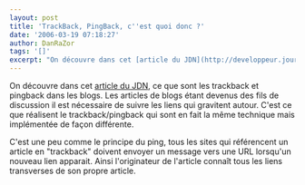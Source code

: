 ```yaml
---
layout: post
title: 'TrackBack, PingBack, c''est quoi donc ?'
date: '2006-03-19 07:18:27'
author: DanRaZor
tags: '[]'
excerpt: "On découvre dans cet [article du JDN](http://developpeur.journaldunet.com/tutoriel/theo/060315-differences-trackback-pingback.shtml), ce que sont les trackback et pingback dans les blogs.     \nLes articles de blogs étant devenus des fils de discussion il est nécessaire de suivre les liens qui gravitent autour.   C'est ce que réalisent le      …"
---
```


On découvre dans cet [article du JDN](http://developpeur.journaldunet.com/tutoriel/theo/060315-differences-trackback-pingback.shtml), ce que sont les trackback et pingback dans les blogs.
Les articles de blogs étant devenus des fils de discussion il est nécessaire de suivre les liens qui gravitent autour.   C'est ce que réalisent le trackback/pingback qui sont en fait la même technique mais implémentée de façon différente.

C'est une peu comme le principe du ping, tous les sites qui référencent un article en &quot;trackback&quot; doivent envoyer un message vers une URL lorsqu'un nouveau lien apparait.   Ainsi l'originateur de l'article connaît tous les liens transverses de son propre article.
